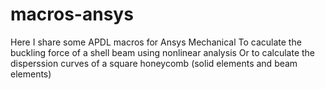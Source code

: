 # macros-ansys
Here I share some APDL macros for Ansys Mechanical
To caculate the buckling force of a shell beam using nonlinear analysis
Or to calculate the disperssion curves of a square honeycomb (solid elements and beam elements)
